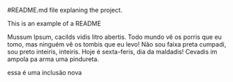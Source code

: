 #README.md file explaning the project.

This is an example of a README

Mussum Ipsum, cacilds vidis litro abertis.  Todo mundo vê os porris que eu tomo, mas ninguém vê os tombis que eu levo! Não sou faixa preta cumpadi, sou preto inteiris, inteiris. Hoje é sexta-feris, dia da maldadis! Cevadis im ampola pa arma uma pindureta.

essa é uma inclusão nova